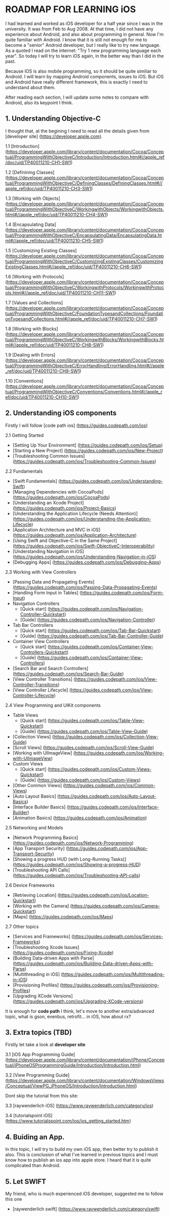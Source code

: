 # ROADMAP FOR LEARNING iOS
I had learned and worked as iOS developer for a half year since I was in the university. It was from Feb to Aug 2008. At that time, I did not have any experience about Android, and also about programming in general. Now I'm quite familiar with Android. I know that it is still not enough for me to become a "senior" Android developer, but I really like to try new language. As a quoted I read on the internet: "Try 1 new programming language each year". So today I will try to learn iOS again, in the better way than I did in the past.

Because IOS is also mobile programming, so it should be quite similiar to Android. I will learn by mapping Android components, issues to iOS. But iOS and Android have really different framework, this is exactly I need to understand about them.

After reading each section, I will update some notes to compare with Android, also its keypoint I think.

## 1. Understanding Objective-C
I thought that, at the begining I need to read all the details given from [developer site] (https://developer.apple.com).

1.1 [Introduction] (https://developer.apple.com/library/content/documentation/Cocoa/Conceptual/ProgrammingWithObjectiveC/Introduction/Introduction.html#//apple_ref/doc/uid/TP40011210-CH1-SW1)

1.2 [Definining Classes] (https://developer.apple.com/library/content/documentation/Cocoa/Conceptual/ProgrammingWithObjectiveC/DefiningClasses/DefiningClasses.html#//apple_ref/doc/uid/TP40011210-CH3-SW1)

1.3 [Working with Objects] (https://developer.apple.com/library/content/documentation/Cocoa/Conceptual/ProgrammingWithObjectiveC/WorkingwithObjects/WorkingwithObjects.html#//apple_ref/doc/uid/TP40011210-CH4-SW1)

1.4 [Encapsulating Data] (https://developer.apple.com/library/content/documentation/Cocoa/Conceptual/ProgrammingWithObjectiveC/EncapsulatingData/EncapsulatingData.html#//apple_ref/doc/uid/TP40011210-CH5-SW1)

1.5 [Customizing Existing Classes] (https://developer.apple.com/library/content/documentation/Cocoa/Conceptual/ProgrammingWithObjectiveC/CustomizingExistingClasses/CustomizingExistingClasses.html#//apple_ref/doc/uid/TP40011210-CH6-SW1)

1.6 [Working with Protocols] (https://developer.apple.com/library/content/documentation/Cocoa/Conceptual/ProgrammingWithObjectiveC/WorkingwithProtocols/WorkingwithProtocols.html#//apple_ref/doc/uid/TP40011210-CH11-SW1)

1.7 [Values and Collections] (https://developer.apple.com/library/content/documentation/Cocoa/Conceptual/ProgrammingWithObjectiveC/FoundationTypesandCollections/FoundationTypesandCollections.html#//apple_ref/doc/uid/TP40011210-CH7-SW1)

1.8 [Working with Blocks] (https://developer.apple.com/library/content/documentation/Cocoa/Conceptual/ProgrammingWithObjectiveC/WorkingwithBlocks/WorkingwithBlocks.html#//apple_ref/doc/uid/TP40011210-CH8-SW1)

1.9 [Dealing with Errors] (https://developer.apple.com/library/content/documentation/Cocoa/Conceptual/ProgrammingWithObjectiveC/ErrorHandling/ErrorHandling.html#//apple_ref/doc/uid/TP40011210-CH9-SW1)

1.10 [Conventions] (https://developer.apple.com/library/content/documentation/Cocoa/Conceptual/ProgrammingWithObjectiveC/Conventions/Conventions.html#//apple_ref/doc/uid/TP40011210-CH10-SW1)

## 2. Understanding iOS components
Firstly I will follow [code path ios] (https://guides.codepath.com/ios)

2.1 Getting Started
- [Setting Up Your Environment] (https://guides.codepath.com/ios/Setup)
- [Starting a New Project] (https://guides.codepath.com/ios/New-Project)
- [Troubleshooting Common Issues] (https://guides.codepath.com/ios/Troubleshooting-Common-Issues)

2.2 Fundamentals
- [Swift Fundamentals] (https://guides.codepath.com/ios/Understanding-Swift)
- [Managing Dependencies with CocoaPods] (https://guides.codepath.com/ios/CocoaPods)
- [Understanding an Xcode Project] (https://guides.codepath.com/ios/Project-Basics)
- [Understanding the Application Lifecycle (Needs Attention)] (https://guides.codepath.com/ios/Understanding-the-Application-Lifecycle)
- [Application Architecture and MVC in iOS] (https://guides.codepath.com/ios/Application-Architecture)
- [Using Swift and Objective-C in the Same Project] (https://guides.codepath.com/ios/Swift-ObjectiveC-Interoperability)
- [Understanding Navigation in iOS] (https://guides.codepath.com/ios/Understanding-Navigation-in-iOS)
- [Debugging Apps] (https://guides.codepath.com/ios/Debugging-Apps)

2.3 Working with View Controllers
- [Passing Data and Propagating Events] (https://guides.codepath.com/ios/Passing-Data-Propagating-Events)
- [Handling Form Input in Tables] (https://guides.codepath.com/ios/Form-Input)
- Navigation Controllers 
  + [Quick start] (https://guides.codepath.com/ios/Navigation-Controller-Quickstart)
  + [Guide] (https://guides.codepath.com/ios/Navigation-Controller)
- Tab Bar Controllers 
  + [Quick start] (https://guides.codepath.com/ios/Tab-Bar-Quickstart)
  + [Guide] (https://guides.codepath.com/ios/Tab-Bar-Controller-Guide)
- Container View Controllers
  + [Quick start] (https://guides.codepath.com/ios/Container-View-Controllers-Quickstart)
  + [Guide] (https://guides.codepath.com/ios/Container-View-Controllers)
- [Search Bar and Search Controllers] (https://guides.codepath.com/ios/Search-Bar-Guide)
- [View Controller Transitions] (https://guides.codepath.com/ios/View-Controller-Transitions)
- [View Controller Lifecycle] (https://guides.codepath.com/ios/View-Controller-Lifecycle)

2.4 View Programming and UIKit components

- Table Views
  + [Quick start] (https://guides.codepath.com/ios/Table-View-Quickstart)
  + [Guide] (https://guides.codepath.com/ios/Table-View-Guide) 
- [Collection Views] (https://guides.codepath.com/ios/Collection-View-Guide)
- [Scroll Views] (https://guides.codepath.com/ios/Scroll-View-Guide)
- [Working with UIImageView]  (https://guides.codepath.com/ios/Working-with-UIImageView)
- Custom Views
  + [Quick start] (https://guides.codepath.com/ios/Custom-Views-Quickstart)
  + [Guide] (https://guides.codepath.com/ios/Custom-Views)
- [Other Common Views] (https://guides.codepath.com/ios/Common-Views)
- [Auto Layout Basics] (https://guides.codepath.com/ios/Auto-Layout-Basics)
- [Interface Builder Basics] (https://guides.codepath.com/ios/Interface-Builder)
- [Animation Basics] (https://guides.codepath.com/ios/Animation)

2.5 Networking and Models

- [Network Programming Basics] (https://guides.codepath.com/ios/Network-Programming)
- [App Transport Security] (https://guides.codepath.com/ios/App-Transport-Security)
- [Showing a progress HUD (with Long-Running Tasks)] (https://guides.codepath.com/ios/Showing-a-progress-HUD)
- [Troubleshooting API Calls] (https://guides.codepath.com/ios/Troubleshooting-API-calls)

2.6 Device Frameworks

- [Retrieving Location] (https://guides.codepath.com/ios/Location-Quickstart)
- [Working with the Camera] (https://guides.codepath.com/ios/Camera-Quickstart)
- [Maps] (https://guides.codepath.com/ios/Maps)

2.7 Other topics

- [Services and Frameworks] (https://guides.codepath.com/ios/Services-Frameworks)
- [Troubleshooting Xcode Issues] (https://guides.codepath.com/ios/Fixing-Xcode)
- [Building Data-driven Apps with Parse] (https://guides.codepath.com/ios/Building-Data-driven-Apps-with-Parse)
- [Multithreading in iOS] (https://guides.codepath.com/ios/Multithreading-in-iOS)
- [Provisioning Profiles] (https://guides.codepath.com/ios/Provisioning-Profiles)
- [Upgrading XCode Versions] (https://guides.codepath.com/ios/Upgrading-XCode-versions)

It is enough for **code path** I think, let's move to another extra/advanced topic, what is gson, evenbus, retrofit... in iOS, how about rx?

## 3. Extra topics (TBD)
Firstly let take a look at **developer site**

3.1 [iOS App Programming Guide] (https://developer.apple.com/library/content/documentation/iPhone/Conceptual/iPhoneOSProgrammingGuide/Introduction/Introduction.html)

3.2 [View Programming Guide] (https://developer.apple.com/library/content/documentation/WindowsViews/Conceptual/ViewPG_iPhoneOS/Introduction/Introduction.html)

Dont skip the tutorial from this site: 

3.3 [raywenderlich iOS] (https://www.raywenderlich.com/category/ios)

3.4 [tutorialspoint iOS] (https://www.tutorialspoint.com/ios/ios_getting_started.htm)

## 4. Buiding an App.
In this topic, I will try to build my own iOS app, then better try to publish it also. This is conclusion of what I've learned in previous topics and I must know how to publish an ios app into apple store. I heard that it is quite complicated than Android.

## 5. Let SWIFT
My friend, who is much experienced iOS developer, suggested me to follow this one 
- [raywenderlich swift] (https://www.raywenderlich.com/category/swift)

